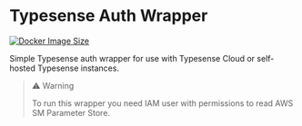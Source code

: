 ﻿# Typesense Auth Wrapper

[![Docker Image Size](https://badgen.net/docker/size/wiaz/hotelup.cleaning?icon=docker&label=Docker%20image)](https://hub.docker.com/r/wiaz/typesense-auth-wrapper/)

Simple Typesense auth wrapper for use with Typesense Cloud or self-hosted Typesense instances.

> ⚠️ Warning
>
> To run this wrapper you need IAM user with permissions to read AWS SM Parameter Store.